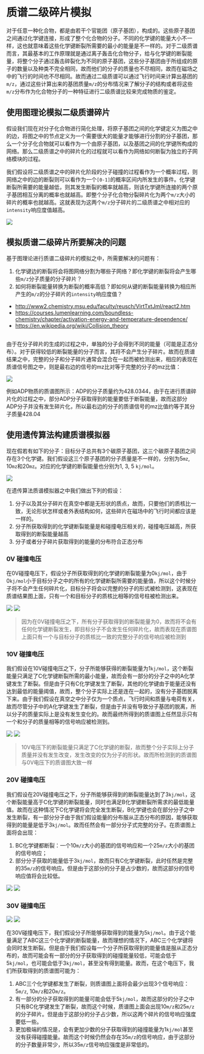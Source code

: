 # 质谱二级碎片模拟

对于任意一种化合物，都是由若干个官能团（原子基团），构成的。这些原子基团之间通过化学键连接，形成了整个化合物的分子。不同的化学键的能量大小不一样，这也就意味着这些化学键断裂所需要的最小的能量是不一样的。对于二级质谱而言，其最基本的工作原理就是通过离子轰击化合物分子，给与化学键的断裂能量，将整个分子通过轰击碎裂化为不同的原子基团，这些分子基团由于所组成的原子的数量以及种类不完全相同，故而他们的分子的质量也不尽相同，故而在磁场之中的飞行的时间也不尽相同。故而通过二级质谱可以通过飞行时间来计算出基团的``m/z``，通过这些计算出来的基团质量``m/z``的分布情况来了解分子的结构或者将这些``m/z``分布作为化合物分子的一种特征进行二级质谱比较来完成物质的鉴定。

## 使用图理论模拟二级质谱碎片

假设我们现在对分子化合物进行简化处理，将原子基团之间的化学键定义为图之中的边，将图之中的节点定义为一个需要很大的能量才能够进行分割的分子基团，那么一个分子化合物就可以看作为一个由原子基团，以及基团之间的化学键所构成的网络。那么二级质谱之中的碎片化的过程就可以看作为网络如何断裂为独立的子网络模块的过程。

我们假设将二级质谱之中的碎片化阶段的分子碰撞的过程看作为一个概率过程，则网络之中的边的断裂则可以看作为一个``[0-1]``的概率区间内所发生的事件。化学键断裂所需要的能量越低，则其发生断裂的概率就越高，则该化学键所连接的两个原子基团相互分离的概率也就越高。即整个分子化合物分裂碎片化为两个``m/z``大小的碎片的概率也就越高。这就表现为这两个``m/z``分子碎片的二级质谱之中相对应的``intensity``响应度值越高。

![](./chemical_graph.jpg)

## 模拟质谱二级碎片所要解决的问题

基于图理论进行质谱二级碎片的模拟之中，所需要解决的问题有：

1. 化学键边的断裂将会将图网络分割为哪些子网络？即化学键的断裂将会产生哪些``m/z``分子质量的分子碎片？
2. 如何将断裂能量转换为断裂的概率高低？即如何从键的断裂能量转换为相应所产生的``m/z``的分子碎片的``intensity``响应度值？

+ http://www2.chemistry.msu.edu/faculty/reusch/VirtTxtJml/react2.htm
+ https://courses.lumenlearning.com/boundless-chemistry/chapter/activation-energy-and-temperature-dependence/
+ https://en.wikipedia.org/wiki/Collision_theory

##

由于在分子碎片的生成的过程之中，单独的分子会得到不同的能量（可能是正态分布）。对于获得较低的断裂能量的分子而言，其将不会产生分子碎片。故而在质谱结果之中，完整的分子和分子碎片通常会混合在一起而被检测出来，相应的表现在质谱信号图之中，则是最右边的信号的mz比对等于完整的分子的mz比值：

![](./3252_428.0344@78_METLIN034522_POS_10V_[M+H]+.png)

例如ADP物质的质谱图所示：ADP的分子质量约为428.0344，由于在进行质谱碎片化的过程之中，部分ADP分子获取得到的能量要低于断裂能量，故而这部分ADP分子并没有发生碎片化，所以最右边的分子的质谱信号的mz比值约等于其分子质量428.04

## 使用遗传算法构建质谱模拟器

现在假若有如下的分子：目标分子总共有3个碳原子基团，这三个碳原子基团之间存在3个化学键。我们假设这三个原子基团的分子质量是不一样的，分别为5``mz``, 10``mz``和20``mz``。对应的化学键的断裂能量也分别为1, 3, 5 ``kj/mol``。

![](./images/molecule.png)

在遗传算法质谱模拟器之中我们做出下列的假设：

1. 分子以及其分子碎片在真空中都是无形状的质点，故而，只要他们的质核比一致，无论形状怎样或者外表结构如何，这些碎片在磁场中的飞行时间都应该是一样的。
2. 分子所获取得到的化学键断裂能量是和碰撞电压相关的，碰撞电压越高，所获取得到的断裂能量越高
3. 分子或者分子碎片获取得到的能量的分布符合正态分布

### 0V 碰撞电压

在0V碰撞电压下，假设分子所获取得到的化学键的断裂能量为0``kj/mol``，由于0``kj/mol``小于目标分子之中的所有的化学键断裂所需要的能量值，所以这个时候分子将不会产生任何碎片化，目标分子将会以完整的分子的形式被检测到，这表现在质谱结果图上面，只有一个和目标分子的质核比相等的信号柱被检测出来。

![](./images/molecule.png)
![](./images/spectrum_0V.png)
> 因为在0V碰撞电压之下，所有分子获取得到的断裂能量为0，故而将不会有任何化学键断裂发生，即目标分子不会发生任何碎片化，故而表现在质谱图上面只有一个与目标分子的质核比一致的完整分子的信号响应被检测到

### 10V 碰撞电压

我们假设在10V碰撞电压之下，分子所能够获得的断裂能量为1``kj/mol``，这个断裂能量只满足了C化学键断裂所需的最小能量，故而会有一部分的分子之中的A化学键发生了断裂。但是由于只有C化学键发生了断裂，其他的化学键由于能量还没有达到最低的能量阈值，故而，整个分子实际上还是连在一起的，没有分子基团脱离下来。由于我们假设在真空之中分子仅为一个质点，飞行时间和质量与电荷有关，故而尽管分子中的A化学键发生了断裂，但是由于并没有导致分子基团的脱离，所以分子的质量实际上是没有发生变化的。故而最终所得到的质谱图上任然显示只有一个和分子的质量相等的信号响应被检测到。

![](./images/molecule-10V.png)
![](./images/spectrum_10V.png)
> 10V电压下的断裂能量只满足了C化学键的断裂，故而整个分子实际上分子质量并没有发生改变，发生改变的仅为分子的形状。故而所检测到的质谱图与0V电压下的质谱图大致一样

### 20V 碰撞电压

我们假设在20V碰撞电压之下，分子所能够获得到的断裂能量达到了3``kj/mol``，这个断裂能量高于C化学键的断裂能量，同时也满足B化学键断裂所需求的最低能量值。故而在这种情况下C化学键将会完全发生断裂，B化学键也会在部分分子之中发生断裂，有一部分分子由于我们假设能量的分布服从正态分布的原因，能够获取得到的能量是低于3``kj/mol``。故而任然会有一部分分子式完整的分子。在质谱图上面将会出现：

1. BC化学键都断裂：一个10``m/z``大小的基团的信号响应和一个25``m/z``大小的基团的信号响应；
2. 部分分子获取的能量低于3``kj/mol``，故而只有C化学键断裂，此时任然是完整的35``m/z``的信号响应。但是由于这部分的分子是占少数的，故而这部分的信号响应值将会比较低。

![](./images/molecule-20V.png)
![](./images/spectrum_20V.png)

### 30V 碰撞电压

![](./images/molecule-30V.png)
![](./images/spectrum_30V.png)

在30V碰撞电压下，我们假设分子所能够获取得到的能量为5``kj/mol``。由于这个能量满足了ABC这三个化学键的断裂能量，故而理想的情况下，ABC三个化学键将会同时发生断裂。但是由于我们假设每一个分子所获取得到的能量值是服从正态分布的，故而可能会有一部分的分子获取得到的碰撞能量较低，可能会低于5``kj/mol``，也可能会低于3``kj/mol``，甚至没有得到能量。故而，在这个电压下，我们所获取得到的质谱图可能为：

1. ABC三个化学键都发生了断裂，则质谱图上面将会最少出现3个信号响应：5``m/z``, 10``m/z``和20``m/z``。
2. 有一部分的分子获取得到的能量可能会低于5``kj/mol``，故而这部分的分子之中只有BC化学键发生了断裂，故而这个时候，质谱图上面会出现10``m/z``和25``m/z``的分子碎片。但是由于这部分的分子占少数，所以这两个碎片的信号响应强度要低一些。
3. 更加极端的情况是，会有更加少数的分子获取得到的碰撞能量为1``kj/mol``甚至没有获得碰撞能量。故而这个时候仍然会存在35``m/z``的信号响应，由于这部分的分子数量非常少，所以35``m/z``信号响应强度是非常低的。